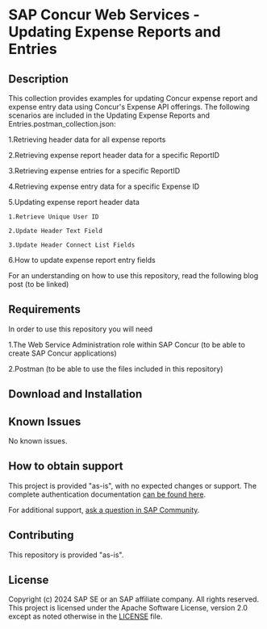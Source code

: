 <!--# SAP-samples/repository-template
This default template for SAP Samples repositories includes files for README, LICENSE, and .reuse/dep5. All repositories on github.com/SAP-samples will be created based on this template.

# Containing Files

1. The LICENSE file:
In most cases, the license for SAP sample projects is `Apache 2.0`.

2. The .reuse/dep5 file: 
The [Reuse Tool](https://reuse.software/) must be used for your samples project. You can find the .reuse/dep5 in the project initial. Please replace the parts inside the single angle quotation marks < > by the specific information for your repository.

3. The README.md file (this file):
Please edit this file as it is the primary description file for your project. You can find some placeholder titles for sections below. -->

# SAP Concur Web Services - Updating Expense Reports and Entries
<!-- Please include descriptive title -->

<!--- Register repository https://api.reuse.software/register, then add REUSE badge:
[![REUSE status](https://api.reuse.software/badge/github.com/SAP-samples/REPO-NAME)](https://api.reuse.software/info/github.com/SAP-samples/REPO-NAME)
-->

## Description
This collection provides examples for updating Concur expense report and expense entry data using Concur's Expense API offerings. The following scenarios are included in the Updating Expense Reports and Entries.postman_collection.json:

1.Retrieving header data for all expense reports

2.Retrieving expense report header data for a specific ReportID

3.Retrieving expense entries for a specific ReportID

4.Retrieving expense entry data for a specific Expense ID

5.Updating expense report header data

    1.Retrieve Unique User ID
    
    2.Update Header Text Field
    
    3.Update Header Connect List Fields
    
6.How to update expense report entry fields

For an understanding on how to use this repository, read the following blog post (to be linked)


## Requirements
In order to use this repository you will need

1.The Web Service Administration role within SAP Concur (to be able to create SAP Concur applications)


2.Postman (to be able to use the files included in this repository)


## Download and Installation

## Known Issues
No known issues.

## How to obtain support
This project is provided "as-is", with no expected changes or support. The complete authentication documentation [can be found here](https://developer.concur.com/api-reference/expense/expense-report/v4.expenses.html).
 
For additional support, [ask a question in SAP Community](https://answers.sap.com/questions/ask.html).

## Contributing
This repository is provided "as-is".

## License
Copyright (c) 2024 SAP SE or an SAP affiliate company. All rights reserved. This project is licensed under the Apache Software License, version 2.0 except as noted otherwise in the [LICENSE](LICENSE) file.
